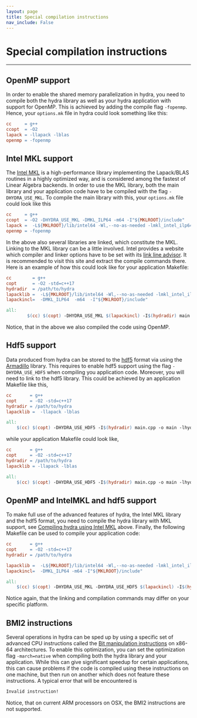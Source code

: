 ```yaml
---
layout: page
title: Special compilation instructions
nav_include: False
---
```


# Special compilation instructions

---

## OpenMP support

In order to enable the shared memory parallelization in hydra, you need to compile both the hydra library as well as your hydra application with support for OpenMP. This is achieved by adding the compile flag `-fopenmp`. Hence, your `options.mk` file in hydra could look something like this:
```makefile
cc     = g++
ccopt  = -O2
lapack = -llapack -lblas
openmp = -fopenmp
```

## Intel MKL support

The [Intel MKL](https://de.wikipedia.org/wiki/Math_Kernel_Library) is a high-performance library implementing the Lapack/BLAS routines in a highly optimized way, and is considered among the fastest of Linear Algebra backends. In order to use the MKL library, both the main library and your application code have to be compiled with the flag `-DHYDRA_USE_MKL`. To compile the main library with this, your `options.mk` file could look like this

```makefile
cc     = g++
ccopt  = -O2 -DHYDRA_USE_MKL -DMKL_ILP64 -m64 -I"${MKLROOT}/include"
lapack =  -L${MKLROOT}/lib/intel64 -Wl,--no-as-needed -lmkl_intel_ilp64 -lmkl_gnu_thread -lmkl_core -lgomp -lpthread -lm -ldl
openmp = -fopenmp
```
In the above also several libraries are linked, which constitute the MKL. Linking to the MKL library can be a little involved. Intel provides a website which compiler and linker options have to be set with its [link line advisor](https://www.intel.com/content/www/us/en/developer/tools/oneapi/onemkl-link-line-advisor.html#gs.kyzasp). It is recommended to visit this site and extract the compile commands there. Here is an example of how this could look like for your application Makefile:

```makefile
cc        = g++
copt      = -O2 -std=c++17
hydradir  = /path/to/hydra
lapacklib =  -L${MKLROOT}/lib/intel64 -Wl,--no-as-needed -lmkl_intel_ilp64 -lmkl_gnu_thread -lmkl_core -lgomp -lpthread -lm -l>
lapackincl=  -DMKL_ILP64  -m64  -I"${MKLROOT}/include"

all:
        $(cc) $(copt) -DHYDRA_USE_MKL $(lapackincl) -I$(hydradir) main.cpp -o main -lhydra -L$(hydradir)/lib $(lapacklib) -fopenmp

```
Notice, that in the above we also compiled the code using OpenMP.


## Hdf5 support

Data produced from hydra can be stored to the [hdf5](https://de.wikipedia.org/wiki/Hierarchical_Data_Format) format via using the [Armadillo](https://arma.sourceforge.net/docs.html) library. This requires to enable hdf5 support using the flag `-DHYDRA_USE_HDF5` when compiling you application code. Moreover, you will need to link to the hdf5 library. This could be achieved by an application Makefile like this,

```makefile
cc       = g++
copt     = -O2 -std=c++17
hydradir = /path/to/hydra
lapacklib =  -llapack -lblas

all:
	$(cc) $(copt) -DHYDRA_USE_HDF5 -I$(hydradir) main.cpp -o main -lhydra -L$(hydradir)/lib $(lapacklib) -lhdf5
```
while your application Makefile could look like,

```makefile
cc       = g++
copt     = -O2 -std=c++17
hydradir = /path/to/hydra
lapacklib = -llapack -lblas

all:
	$(cc) $(copt) -DHYDRA_USE_HDF5 -I$(hydradir) main.cpp -o main -lhydra -L$(hydradir)/lib $(lapacklib) -lhdf5
```

## OpenMP and IntelMKL and hdf5 support

To make full use of the advanced features of hydra, the Intel MKL library and the hdf5 format, you need to compile the hydra library with MKL support, see [Compiling hydra using Intel MKL](#compiling-hydra-using-intel-mkl) above. Finally, the following Makefile can be used to compile your application code:

```makefile
cc       = g++
copt     = -O2 -std=c++17
hydradir = /path/to/hydra

lapacklib =  -L${MKLROOT}/lib/intel64 -Wl,--no-as-needed -lmkl_intel_ilp64 -lmkl_gnu_thread -lmkl_core -lgomp -lpthread -lm -ldl
lapackincl=  -DMKL_ILP64 -m64 -I"${MKLROOT}/include"

all:
	$(cc) $(copt) -DHYDRA_USE_MKL -DHYDRA_USE_HDF5 $(lapackincl) -I$(hydradir) main.cpp -o main -lhydra -L$(hydradir)/lib $(lapacklib) -lhdf5 -fopenmp
```
Notice again, that the linking and compilation commands may differ on your specific platform.

## BMI2 instructions
Several operations in hydra can be sped up by using a specific set of advanced CPU instructions called the [Bit manipulation instructions](https://de.wikipedia.org/wiki/Bit_Manipulation_Instruction_Sets) on x86-64 architectures. To enable this optimization, you can set the optimization flag `-march=native` when compiling both the hydra library and your application. While this can give significant speedup for certain applications, this can cause problems if the code is compiled using these instructions on one machine, but then run on another which does not feature these instructions. A typical error that will be encountered is
```bash
Invalid instruction!
```
Notice, that on current ARM processors on OSX, the BMI2 instructions are not supported. 